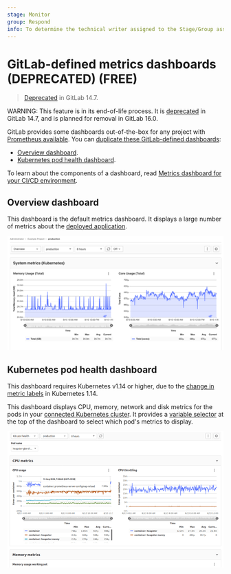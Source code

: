 ```yaml
---
stage: Monitor
group: Respond
info: To determine the technical writer assigned to the Stage/Group associated with this page, see https://about.gitlab.com/handbook/product/ux/technical-writing/#assignments
---
```


# GitLab-defined metrics dashboards (DEPRECATED) **(FREE)**

> [Deprecated](https://gitlab.com/gitlab-org/gitlab/-/issues/346541) in GitLab 14.7.

WARNING:
This feature is in its end-of-life process. It is [deprecated](https://gitlab.com/gitlab-org/gitlab/-/issues/346541)
in GitLab 14.7, and is planned for removal in GitLab 16.0.

GitLab provides some dashboards out-of-the-box for any project with
[Prometheus available](../../../user/project/integrations/prometheus.md). You can
[duplicate these GitLab-defined dashboards](index.md#duplicate-a-gitlab-defined-dashboard):

- [Overview dashboard](#overview-dashboard).
- [Kubernetes pod health dashboard](#kubernetes-pod-health-dashboard).

To learn about the components of a dashboard, read
[Metrics dashboard for your CI/CD environment](../index.md).

## Overview dashboard

This dashboard is the default metrics dashboard. It displays a large number of
metrics about the [deployed application](../index.md#configure-prometheus-to-gather-metrics).

![Example of metrics dashboard](../img/example-dashboard_v13_3.png)

## Kubernetes pod health dashboard

This dashboard requires Kubernetes v1.14 or higher, due to the
[change in metric labels](https://github.com/kubernetes/kubernetes/pull/69099)
in Kubernetes 1.14.

This dashboard displays CPU, memory, network and disk metrics for the pods in your
[connected Kubernetes cluster](../../../user/infrastructure/clusters/index.md). It provides a
[variable selector](templating_variables.md#metric_label_values-variable-type)
at the top of the dashboard to select which pod's metrics to display.

![K8s pod health dashboard](img/k8s_pod_health_dashboard_v13_3.png)
